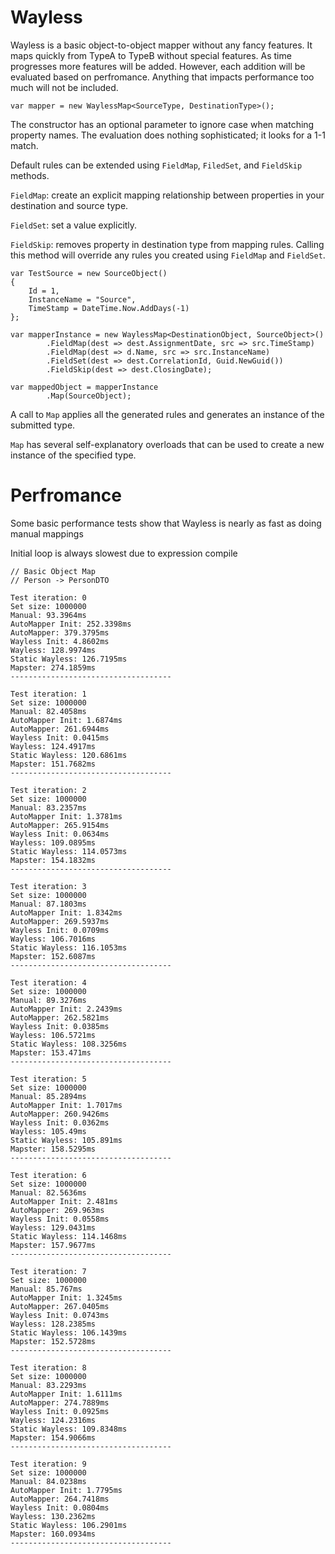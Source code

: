 # Wayless

Wayless is a basic object-to-object mapper without any fancy features. 
It maps quickly from TypeA to TypeB without special features. As time progresses
more features will be added. However, each addition will be evaluated based on
perfromance. Anything that impacts performance too much will not be included.

`var mapper = new WaylessMap<SourceType, DestinationType>();`

The constructor has an optional parameter to ignore case when matching property names. 
The evaluation does nothing sophisticated; it looks for a 1-1 match. 

Default rules can be extended using `FieldMap`, `FiledSet`, and `FieldSkip` methods. 

`FieldMap`: create an explicit mapping relationship between properties in your destination
and source type.

`FieldSet`: set a value explicitly. 

`FieldSkip`: removes property in destination type from mapping rules. Calling this method will override 
any rules you created using `FieldMap` and `FieldSet`.

    var TestSource = new SourceObject()
    {
        Id = 1,
        InstanceName = "Source",
        TimeStamp = DateTime.Now.AddDays(-1)
    };

    var mapperInstance = new WaylessMap<DestinationObject, SourceObject>()
            .FieldMap(dest => dest.AssignmentDate, src => src.TimeStamp)
            .FieldMap(dest => d.Name, src => src.InstanceName)
            .FieldSet(dest => dest.CorrelationId, Guid.NewGuid())
            .FieldSkip(dest => dest.ClosingDate);
                        
    var mappedObject = mapperInstance                        
            .Map(SourceObject);

A call to `Map` applies all the generated rules and generates an instance of the submitted type.

`Map` has several self-explanatory overloads   that can be used to create a new instance of the specified 
type.
                        
# Perfromance
Some basic performance tests show that Wayless is nearly as fast as doing manual mappings

Initial loop is always slowest due to expression compile

	// Basic Object Map
	// Person -> PersonDTO

    Test iteration: 0
	Set size: 1000000
	Manual: 93.3964ms
	AutoMapper Init: 252.3398ms
	AutoMapper: 379.3795ms
	Wayless Init: 4.8602ms
	Wayless: 128.9974ms
	Static Wayless: 126.7195ms
	Mapster: 274.1859ms
	------------------------------------

	Test iteration: 1
	Set size: 1000000
	Manual: 82.4058ms
	AutoMapper Init: 1.6874ms
	AutoMapper: 261.6944ms
	Wayless Init: 0.0415ms
	Wayless: 124.4917ms
	Static Wayless: 120.6861ms
	Mapster: 151.7682ms
	------------------------------------

	Test iteration: 2
	Set size: 1000000
	Manual: 83.2357ms
	AutoMapper Init: 1.3781ms
	AutoMapper: 265.9154ms
	Wayless Init: 0.0634ms
	Wayless: 109.0895ms
	Static Wayless: 114.0573ms
	Mapster: 154.1832ms
	------------------------------------

	Test iteration: 3
	Set size: 1000000
	Manual: 87.1803ms
	AutoMapper Init: 1.8342ms
	AutoMapper: 269.5937ms
	Wayless Init: 0.0709ms
	Wayless: 106.7016ms
	Static Wayless: 116.1053ms
	Mapster: 152.6087ms
	------------------------------------

	Test iteration: 4
	Set size: 1000000
	Manual: 89.3276ms
	AutoMapper Init: 2.2439ms
	AutoMapper: 262.5821ms
	Wayless Init: 0.0385ms
	Wayless: 106.5721ms
	Static Wayless: 108.3256ms
	Mapster: 153.471ms
	------------------------------------

	Test iteration: 5
	Set size: 1000000
	Manual: 85.2894ms
	AutoMapper Init: 1.7017ms
	AutoMapper: 260.9426ms
	Wayless Init: 0.0362ms
	Wayless: 105.49ms
	Static Wayless: 105.891ms
	Mapster: 158.5295ms
	------------------------------------

	Test iteration: 6
	Set size: 1000000
	Manual: 82.5636ms
	AutoMapper Init: 2.481ms
	AutoMapper: 269.963ms
	Wayless Init: 0.0558ms
	Wayless: 129.0431ms
	Static Wayless: 114.1468ms
	Mapster: 157.9677ms
	------------------------------------

	Test iteration: 7
	Set size: 1000000
	Manual: 85.767ms
	AutoMapper Init: 1.3245ms
	AutoMapper: 267.0405ms
	Wayless Init: 0.0743ms
	Wayless: 128.2385ms
	Static Wayless: 106.1439ms
	Mapster: 152.5728ms
	------------------------------------

	Test iteration: 8
	Set size: 1000000
	Manual: 83.2293ms
	AutoMapper Init: 1.6111ms
	AutoMapper: 274.7889ms
	Wayless Init: 0.0925ms
	Wayless: 124.2316ms
	Static Wayless: 109.8348ms
	Mapster: 154.9066ms
	------------------------------------

	Test iteration: 9
	Set size: 1000000
	Manual: 84.0238ms
	AutoMapper Init: 1.7795ms
	AutoMapper: 264.7418ms
	Wayless Init: 0.0804ms
	Wayless: 130.2362ms
	Static Wayless: 106.2901ms
	Mapster: 160.0934ms
	------------------------------------
